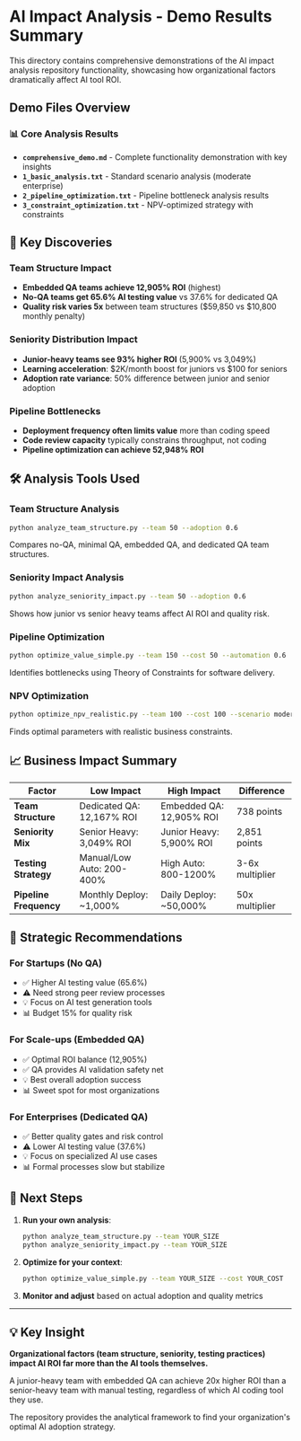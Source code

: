 # AI Impact Analysis - Demo Results Summary

This directory contains comprehensive demonstrations of the AI impact analysis repository functionality, showcasing how organizational factors dramatically affect AI tool ROI.

## Demo Files Overview

### 📊 Core Analysis Results

- **`comprehensive_demo.md`** - Complete functionality demonstration with key insights
- **`1_basic_analysis.txt`** - Standard scenario analysis (moderate enterprise)
- **`2_pipeline_optimization.txt`** - Pipeline bottleneck analysis results
- **`3_constraint_optimization.txt`** - NPV-optimized strategy with constraints

## 🎯 Key Discoveries

### Team Structure Impact
- **Embedded QA teams achieve 12,905% ROI** (highest)
- **No-QA teams get 65.6% AI testing value** vs 37.6% for dedicated QA
- **Quality risk varies 5x** between team structures ($59,850 vs $10,800 monthly penalty)

### Seniority Distribution Impact  
- **Junior-heavy teams see 93% higher ROI** (5,900% vs 3,049%)
- **Learning acceleration**: $2K/month boost for juniors vs $100 for seniors
- **Adoption rate variance**: 50% difference between junior and senior adoption

### Pipeline Bottlenecks
- **Deployment frequency often limits value** more than coding speed
- **Code review capacity** typically constrains throughput, not coding
- **Pipeline optimization can achieve 52,948% ROI**

## 🛠️ Analysis Tools Used

### Team Structure Analysis
```bash
python analyze_team_structure.py --team 50 --adoption 0.6
```
Compares no-QA, minimal QA, embedded QA, and dedicated QA team structures.

### Seniority Impact Analysis  
```bash
python analyze_seniority_impact.py --team 50 --adoption 0.6
```
Shows how junior vs senior heavy teams affect AI ROI and quality risk.

### Pipeline Optimization
```bash
python optimize_value_simple.py --team 150 --cost 50 --automation 0.6
```
Identifies bottlenecks using Theory of Constraints for software delivery.

### NPV Optimization
```bash
python optimize_npv_realistic.py --team 100 --cost 100 --scenario moderate
```
Finds optimal parameters with realistic business constraints.

## 📈 Business Impact Summary

| Factor | Low Impact | High Impact | Difference |
|--------|------------|-------------|------------|
| **Team Structure** | Dedicated QA: 12,167% ROI | Embedded QA: 12,905% ROI | 738 points |
| **Seniority Mix** | Senior Heavy: 3,049% ROI | Junior Heavy: 5,900% ROI | 2,851 points |
| **Testing Strategy** | Manual/Low Auto: 200-400% | High Auto: 800-1200% | 3-6x multiplier |
| **Pipeline Frequency** | Monthly Deploy: ~1,000% | Daily Deploy: ~50,000% | 50x multiplier |

## 🎯 Strategic Recommendations

### For Startups (No QA)
- ✅ Higher AI testing value (65.6%)
- ⚠️ Need strong peer review processes  
- 💡 Focus on AI test generation tools
- 📊 Budget 15% for quality risk

### For Scale-ups (Embedded QA)
- ✅ Optimal ROI balance (12,905%)
- ✅ QA provides AI validation safety net
- 💡 Best overall adoption success
- 📊 Sweet spot for most organizations

### For Enterprises (Dedicated QA)
- ✅ Better quality gates and risk control
- ⚠️ Lower AI testing value (37.6%)
- 💡 Focus on specialized AI use cases
- 📊 Formal processes slow but stabilize

## 🔄 Next Steps

1. **Run your own analysis**:
   ```bash
   python analyze_team_structure.py --team YOUR_SIZE
   python analyze_seniority_impact.py --team YOUR_SIZE
   ```

2. **Optimize for your context**:
   ```bash
   python optimize_value_simple.py --team YOUR_SIZE --cost YOUR_COST
   ```

3. **Monitor and adjust** based on actual adoption and quality metrics

---

## 💡 Key Insight

**Organizational factors (team structure, seniority, testing practices) impact AI ROI far more than the AI tools themselves.** 

A junior-heavy team with embedded QA can achieve 20x higher ROI than a senior-heavy team with manual testing, regardless of which AI coding tool they use.

The repository provides the analytical framework to find your organization's optimal AI adoption strategy.